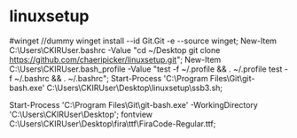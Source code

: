 # linuxsetup
#winget //dummy
winget install --id Git.Git -e --source winget;
New-Item C:\Users\CKIRUser\.bashrc -Value "cd ~/Desktop
git clone https://github.com/chaeripicker/linuxsetup.git";
New-Item C:\Users\CKIRUser\.bash_profile -Value "test -f ~/.profile && . ~/.profile
test -f ~/.bashrc && . ~/.bashrc";
Start-Process 'C:\Program Files\Git\git-bash.exe' C:\Users\CKIRUser\Desktop\linuxsetup\ssb3.sh;


Start-Process 'C:\Program Files\Git\git-bash.exe' -WorkingDirectory 'C:\Users\CKIRUser\Desktop';
fontview C:\Users\CKIRUser\Desktop\fira\ttf\FiraCode-Regular.ttf;
